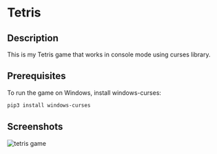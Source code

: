 # Tetris

## Description

This is my Tetris game that works in console mode using curses library.

## Prerequisites

To run the game on Windows, install windows-curses:

```bash
pip3 install windows-curses
```

## Screenshots

![tetris game](imgs/tetris-game.png)
